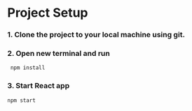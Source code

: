 # Project Setup

### 1. Clone the project to your local machine using git.


### 2. Open new terminal and run 
   ```bash
    npm install
```
### 3. Start React app 
```bash
npm start
```








